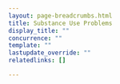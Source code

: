 ```yaml
---
layout: page-breadcrumbs.html
title: Substance Use Problems
display_title: ""
concurrence: ""
template: ""
lastupdate_override: ""
relatedlinks: []

---
```

